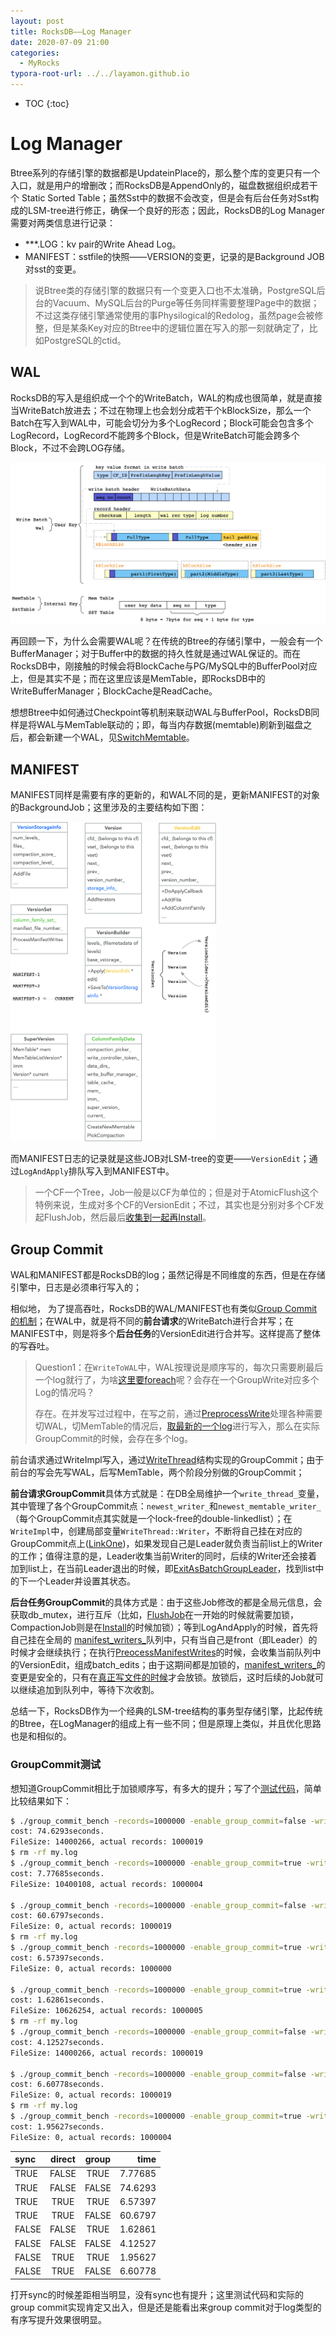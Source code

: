 ```yaml
---
layout: post
title: RocksDB——Log Manager
date: 2020-07-09 21:00
categories:
  - MyRocks
typora-root-url: ../../layamon.github.io
---
```

* TOC
{:toc}

# Log Manager

Btree系列的存储引擎的数据都是UpdateinPlace的，那么整个库的变更只有一个入口，就是用户的增删改；而RocksDB是AppendOnly的，磁盘数据组织成若干个 Static Sorted Table；虽然Sst中的数据不会改变，但是会有后台任务对Sst构成的LSM-tree进行修正，确保一个良好的形态；因此，RocksDB的Log Manager需要对两类信息进行记录：

+ ***.LOG：kv pair的Write Ahead Log。
+ MANIFEST：sstfile的快照——VERSION的变更，记录的是Background JOB对sst的变更。

> 说Btree类的存储引擎的数据只有一个变更入口也不太准确，PostgreSQL后台的Vacuum、MySQL后台的Purge等任务同样需要整理Page中的数据；不过这类存储引擎通常使用的事Physilogical的Redolog，虽然page会被修整，但是某条Key对应的Btree中的逻辑位置在写入的那一刻就确定了，比如PostgreSQL的ctid。

## WAL

RocksDB的写入是组织成一个个的WriteBatch，WAL的构成也很简单，就是直接当WriteBatch放进去；不过在物理上也会划分成若干个kBlockSize，那么一个Batch在写入到WAL中，可能会切分为多个LogRecord；Block可能会包含多个LogRecord，LogRecord不能跨多个Block，但是WriteBatch可能会跨多个Block，不过不会跨LOG存储。

![image-20210114131943752](/image/rocksdb-log/logformat.png)

再回顾一下，为什么会需要WAL呢？在传统的Btree的存储引擎中，一般会有一个BufferManager；对于Buffer中的数据的持久性就是通过WAL保证的。而在RocksDB中，刚接触的时候会将BlockCache与PG/MySQL中的BufferPool对应上，但是其实不是；而在这里应该是MemTable，即RocksDB中的WriteBufferManager；BlockCache是ReadCache。

想想Btree中如何通过Checkpoint等机制来联动WAL与BufferPool，RocksDB同样是将WAL与MemTable联动的；即，每当内存数据(memtable)刷新到磁盘之后，都会新建一个WAL，见[SwitchMemtable](https://github.com/facebook/rocksdb/blob/641fae60f63619ed5d0c9d9e4c4ea5a0ffa3e253/db/db_impl_write.cc#L1365)。

## MANIFEST

MANIFEST同样是需要有序的更新的，和WAL不同的是，更新MANIFEST的对象的BackgroundJob；这里涉及的主要结构如下图：

<img src="/image/rocksdb/version.png" alt="image-20200709205542179" style="zoom: 50%;" />

而MANIFEST日志的记录就是这些JOB对LSM-tree的变更——`VersionEdit`；通过`LogAndApply`排队写入到MANIFEST中。

> 一个CF一个Tree，Job一般是以CF为单位的；但是对于AtomicFlush这个特例来说，生成对多个CF的VersionEdit；不过，其实也是分别对多个CF发起FlushJob，然后最后[收集到一起再Install](https://github.com/facebook/rocksdb/blob/641fae60f63619ed5d0c9d9e4c4ea5a0ffa3e253/db/db_impl_compaction_flush.cc#L429)。

## Group Commit

WAL和MANIFEST都是RocksDB的log；虽然记得是不同维度的东西，但是在存储引擎中，日志是必须串行写入的；

相似地， 为了提高吞吐，RocksDB的WAL/MANIFEST也有类似[Group Commit的机制](https://github.com/facebook/rocksdb/wiki/WAL-Performance#group-commit)；在WAL中，就是将不同的**前台请求**的WriteBatch进行合并写；在MANIFEST中，则是将多个**后台任务**的VersionEdit进行合并写。这样提高了整体的写吞吐。

> Question1：在`WriteToWAL`中，WAL按理说是顺序写的，每次只需要刷最后一个log就行了，为啥[这里要foreach](https://github.com/facebook/rocksdb/blob/641fae60f63619ed5d0c9d9e4c4ea5a0ffa3e253/db/db_impl_write.cc#L891)呢？会存在一个GroupWrite对应多个Log的情况吗？
>
> 存在。在并发写过过程中，在写之前，通过[PreprocessWrite](https://github.com/facebook/rocksdb/blob/641fae60f63619ed5d0c9d9e4c4ea5a0ffa3e253/db/db_impl_write.cc#L208)处理各种需要切WAL，切MemTable的情况后，[取最新的一个log](https://github.com/facebook/rocksdb/blob/641fae60f63619ed5d0c9d9e4c4ea5a0ffa3e253/db/db_impl_write.cc#L212)进行写入，那么在实际GroupCommit的时候，会存在多个log。

前台请求通过WriteImpl写入，通过[WriteThread](https://github.com/facebook/rocksdb/blob/641fae60f63619ed5d0c9d9e4c4ea5a0ffa3e253/db/write_thread.h#L29)结构实现的GroupCommit；由于前台的写会先写WAL，后写MemTable，两个阶段分别做的GroupCommit；

**前台请求GroupCommit**具体方式就是：在DB全局维护一个`write_thread_`变量，其中管理了各个GroupCommit点：`newest_writer_`和`newest_memtable_writer_`（每个GroupCommit点其实就是一个lock-free的double-linkedlist）；在`WriteImpl`中，创建局部变量`WriteThread::Writer`，不断将自己挂在对应的GroupCommit点上([LinkOne](https://github.com/facebook/rocksdb/blob/641fae60f63619ed5d0c9d9e4c4ea5a0ffa3e253/db/write_thread.cc#L221))，如果发现自己是Leader就负责当前list上的Writer的工作；值得注意的是，Leader收集当前Writer的同时，后续的Writer还会接着加到list上，在当前Leader退出的时候，即[ExitAsBatchGroupLeader](https://github.com/facebook/rocksdb/blob/641fae60f63619ed5d0c9d9e4c4ea5a0ffa3e253/db/write_thread.cc#L642)，找到list中的下一个Leader并设置其状态。

**后台任务GroupCommit**的具体方式是：由于这些Job修改的都是全局元信息，会获取db_mutex，进行互斥（比如，[FlushJob](https://github.com/facebook/rocksdb/blob/641fae60f63619ed5d0c9d9e4c4ea5a0ffa3e253/db/db_impl_compaction_flush.cc#L2050)在一开始的时候就需要加锁，CompactionJob则是在[Install](https://github.com/facebook/rocksdb/blob/641fae60f63619ed5d0c9d9e4c4ea5a0ffa3e253/db/db_impl_compaction_flush.cc#L960)的时候加锁）；等到LogAndApply的时候，首先将自己挂在全局的 [manifest_writers_](https://github.com/facebook/rocksdb/blob/641fae60f63619ed5d0c9d9e4c4ea5a0ffa3e253/db/version_set.h#L1062)队列中，只有当自己是front（即Leader）的时候才会继续执行；在执行[PreocessManifestWrites](https://github.com/facebook/rocksdb/blob/641fae60f63619ed5d0c9d9e4c4ea5a0ffa3e253/db/version_set.cc#L2869)的时候，会收集当前队列中的VersionEdit，组成batch_edits；由于这期间都是加锁的，[manifest_writers_](https://github.com/facebook/rocksdb/blob/641fae60f63619ed5d0c9d9e4c4ea5a0ffa3e253/db/version_set.h#L1062)的变更是安全的，只有在[真正写文件的时候](https://github.com/facebook/rocksdb/blob/641fae60f63619ed5d0c9d9e4c4ea5a0ffa3e253/db/version_set.cc#L3013)才会放锁。放锁后，这时后续的Job就可以继续追加到队列中，等待下次收割。

总结一下，RocksDB作为一个经典的LSM-tree结构的事务型存储引擎，比起传统的Btree，在LogManager的组成上有一些不同；但是原理上类似，并且优化思路也是和相似的。

### GroupCommit测试

想知道GroupCommit相比于加锁顺序写，有多大的提升；写了个[测试代码](https://github.com/Layamon/GoofSQL/blob/goof/storage/goof/tools/group-commit/group_commit_bench.cc)，简单比较结果如下：

```bash
$ ./group_commit_bench -records=1000000 -enable_group_commit=false -writers=20
cost: 74.6293seconds.
FileSize: 14000266, actual records: 1000019
$ rm -rf my.log
$ ./group_commit_bench -records=1000000 -enable_group_commit=true -writers=20
cost: 7.77685seconds.
FileSize: 10400108, actual records: 1000004

$ ./group_commit_bench -records=1000000 -enable_group_commit=false -writers=20 -enable_direct=true
cost: 60.6797seconds.
FileSize: 0, actual records: 1000019
$ rm -rf my.log
$ ./group_commit_bench -records=1000000 -enable_group_commit=true -writers=20 -enable_direct=true
cost: 6.57397seconds.
FileSize: 0, actual records: 1000000

$ ./group_commit_bench -records=1000000 -enable_group_commit=true -writers=20 -enable_sync=false
cost: 1.62861seconds.
FileSize: 10626254, actual records: 1000005
$ rm -rf my.log
$ ./group_commit_bench -records=1000000 -enable_group_commit=false -writers=20 -enable_sync=false
cost: 4.12527seconds.
FileSize: 14000266, actual records: 1000019

$ ./group_commit_bench -records=1000000 -enable_group_commit=false -writers=20 -enable_sync=false -enable_direct=true
cost: 6.60778seconds.
FileSize: 0, actual records: 1000019
$ rm -rf my.log
$ ./group_commit_bench -records=1000000 -enable_group_commit=true -writers=20 -enable_sync=false -enable_direct=true
cost: 1.95627seconds.
FileSize: 0, actual records: 1000004
```

| sync  | direct | group | time    |
|:----- |:------:|:-----:| -------:|
| TRUE  | FALSE  | TRUE  | 7.77685 |
| TRUE  | FALSE  | FALSE | 74.6293 |
| TRUE  | TRUE   | TRUE  | 6.57397 |
| TRUE  | TRUE   | FALSE | 60.6797 |
| FALSE | FALSE  | TRUE  | 1.62861 |
| FALSE | FALSE  | FALSE | 4.12527 |
| FALSE | TRUE   | TRUE  | 1.95627 |
| FALSE | TRUE   | FALSE | 6.60778 |

打开sync的时候差距相当明显，没有sync也有提升；这里测试代码和实际的group commit实现肯定又出入，但是还是能看出来group commit对于log类型的有序写提升效果很明显。





